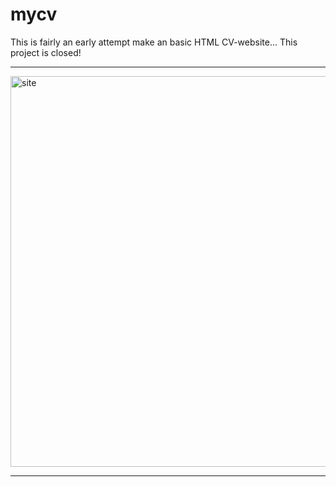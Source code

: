 # mycv
This is fairly an early attempt make an basic HTML CV-website...
This project is closed!
<hr>
<img width="625" alt="site" src="https://user-images.githubusercontent.com/42809447/80970737-46c7ca00-8e39-11ea-81d6-7806c11d0c8b.png">
<hr>
